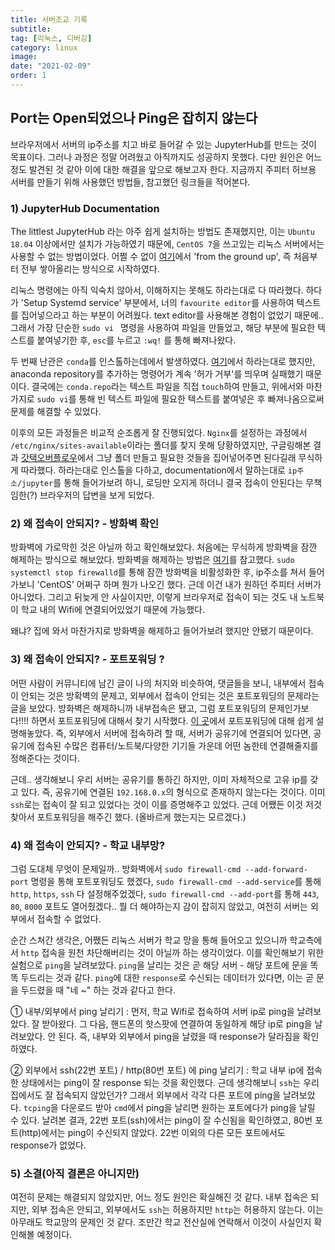 ```yaml
---
title: 서버조교 기록
subtitle:
tag: [리눅스, 디버깅]
category: linux
image:
date: "2021-02-09"
order: 1
---
```


## Port는 Open되었으나 Ping은 잡히지 않는다

브라우저에서 서버의 ip주소를 치고 바로 들어갈 수 있는 JupyterHub를 만드는 것이 목표이다. 그러나 과정은 정말 어려웠고 아직까지도 성공하지 못했다. 다만 원인은 어느 정도 발견된 것 같아 이에 대한 해결을 앞으로 해보고자 한다. 지금까지 주피터 허브용 서버를 만들기 위해 사용했던 방법들, 참고했던 링크들을 적어본다.

### 1) JupyterHub Documentation

The littlest JupyterHub 라는 아주 쉽게 설치하는 방법도 존재했지만, 이는 `Ubuntu 18.04` 이상에서만 설치가 가능하였기 때문에, `CentOS 7`을 쓰고있는 리눅스 서버에서는 사용할 수 없는 방법이었다. 어쩔 수 없이 [여기](https://jupyterhub.readthedocs.io/en/stable/installation-guide-hard.html)에서 'from the ground up', 즉 처음부터 전부 쌓아올리는 방식으로 시작하였다.

리눅스 명령에는 아직 익숙치 않아서, 이해하지는 못해도 하라는대로 다 따라했다. 하다가 'Setup Systemd service' 부분에서, 너의 `favourite editor`를 사용하여 텍스트를 집어넣으라고 하는 부분이 어려웠다. text editor를 사용해본 경험이 없었기 때문에.. 그래서 가장 단순한 `sudo vi ` 명령을 사용하여 파일을 만들었고, 해당 부분에 필요한 텍스트를 붙여넣기한 후, `esc`를 누르고 `:wq!` 를 통해 빠져나왔다.

두 번째 난관은 `conda`를 인스톨하는데에서 발생하였다. [여기](https://docs.conda.io/projects/conda/en/latest/user-guide/install/rpm-debian.html)에서 하라는대로 했지만, anaconda repository를 추가하는 명령어가 계속 '허가 거부'를 띄우며 실패했기 때문이다. 결국에는 `conda.repo`라는 텍스트 파일을 직접 `touch`하여 만들고, 위에서와 마찬가지로 `sudo vi`를 통해 빈 텍스트 파일에 필요한 텍스트를 붙여넣은 후 빠져나옴으로써 문제를 해결할 수 있었다.

이후의 모든 과정들은 비교적 순조롭게 잘 진행되었다. `Nginx`를 설정하는 과정에서 `/etc/nginx/sites-available`이라는 폴더를 찾지 못해 당황하였지만, 구글링해본 결과 [갓택오버플로우](https://stackoverflow.com/questions/17413526/nginx-missing-sites-available-directory)에서 그냥 폴더 만들고 필요한 것들을 집어넣어주면 된다길래 무식하게 따라했다. 하라는대로 인스톨을 다하고, documentation에서 말하는대로 `ip주소/jupyter`를 통해 들어가보려 하니, 로딩만 오지게 하더니 결국 접속이 안된다는 무책임한(?) 브라우저의 답변을 보게 되었다.

### 2) 왜 접속이 안되지? - 방화벽 확인

방화벽에 가로막힌 것은 아닐까 하고 확인해보았다. 처음에는 무식하게 방화벽을 잠깐 해제하는 방식으로 해보았다. 방화벽을 해제하는 방법은 [여기](https://realforce111.tistory.com/24)를 참고했다. `sudo systemctl stop firewalld`를 통해 잠깐 방화벽을 비활성화한 후, ip주소를 쳐서 들어가보니 'CentOS' 어쩌구 하며 뭔가 나오긴 했다. 근데 이건 내가 원하던 주피터 서버가 아니었다. 그리고 뒤늦게 안 사실이지만, 이렇게 브라우저로 접속이 되는 것도 내 노트북이 학교 내의 Wifi에 연결되어있었기 때문에 가능했다.

왜냐? 집에 와서 마찬가지로 방화벽을 해제하고 들어가보려 했지만 안됐기 때문이다.

### 3) 왜 접속이 안되지? - 포트포워딩 ?

어떤 사람이 커뮤니티에 남긴 글이 나의 처지와 비슷하여, 댓글들을 보니, 내부에서 접속이 안되는 것은 방확벽의 문제고, 외부에서 접속이 안되는 것은 포트포워딩의 문제라는 글을 보았다. 방화벽은 해제하니까 내부접속은 됐고, 그럼 포트포워딩의 문제인가보다!!!! 하면서 포트포워딩에 대해서 찾기 시작했다. [이 곳](https://m.blog.naver.com/unjerry/221288444909)에서 포트포워딩에 대해 쉽게 설명해놓았다. 즉, 외부에서 서버에 접속하려 할 때, 서버가 공유기에 연결되어 있다면, 공유기에 접속된 수많은 컴퓨터/노트북/다양한 기기들 가운데 어떤 놈한테 연결해줄지를 정해준다는 것이다.

근데.. 생각해보니 우리 서버는 공유기를 통하긴 하지만, 이미 자체적으로 고유 ip를 갖고 있다. 즉, 공유기에 연결된 `192.168.0.x`의 형식으로 존재하지 않는다는 것이다. 이미 `ssh`로는 접속이 잘 되고 있었다는 것이 이를 증명해주고 있었다. 근데 어쨌든 이것 저것 찾아서 포트포워딩을 해주긴 했다. (올바르게 했는지는 모르겠다.)

### 4) 왜 접속이 안되지? - 학교 내부망?

그럼 도대체 무엇이 문제일까.. 방화벽에서 `sudo firewall-cmd --add-forward-port` 명령을 통해 포트포워딩도 했겠다, `sudo firewall-cmd --add-service`를 통해 `http`, `https`, `ssh` 다 설정해주었겠다, `sudo firewall-cmd --add-port`를 통해 `443`, `80`, `8000` 포트도 열어줬겠다.. 뭘 더 해야하는지 감이 잡히지 않았고, 여전히 서버는 외부에서 접속할 수 없었다.

순간 스쳐간 생각은, 어쨌든 리눅스 서버가 학교 망을 통해 들어오고 있으니까 학교측에서 `http` 접속을 원천 차단해버리는 것이 아닐까 하는 생각이었다. 이를 확인해보기 위한 실험으로 `ping`을 날려보았다. `ping`을 날리는 것은 곧 해당 서버 - 해당 포트에 문을 똑똑 두드리는 것과 같다. `ping`에 대한 `response`로 수신되는 데이터가 있다면, 이는 곧 문을 두드렸을 때 "네 ~" 하는 것과 같다고 한다.

① 내부/외부에서 ping 날리기 : 먼저, 학교 Wifi로 접속하여 서버 ip로 ping을 날려보았다. 잘 받아왔다. 그 다음, 핸드폰의 핫스팟에 연결하여 동일하게 해당 ip로 ping을 날려보았다. 안 된다. 즉, 내부와 외부에서 ping을 날렸을 때 response가 달라짐을 확인하였다.

② 외부에서 ssh(22번 포트) / http(80번 포트) 에 ping 날리기 : 학교 내부 ip에 접속한 상태에서는 ping이 잘 response 되는 것을 확인했다. 근데 생각해보니 `ssh`는 우리 집에서도 잘 접속되지 않았던가? 그래서 외부에서 각각 다른 포트에 ping을 날려보았다. `tcping`을 다운로드 받아 `cmd`에서 ping을 날리면 원하는 포트에다가 ping을 날릴 수 있다. 날려본 결과, 22번 포트(ssh)에서는 ping이 잘 수신됨을 확인하였고, 80번 포트(http)에서는 ping이 수신되지 않았다. 22번 이외의 다른 모든 포트에서도 response가 없었다.

### 5) 소결(아직 결론은 아니지만)

여전히 문제는 해결되지 않았지만, 어느 정도 원인은 확실해진 것 같다. 내부 접속은 되지만, 외부 접속은 안되고, 외부에서도 `ssh`는 허용하지만 `http`는 허용하지 않는다. 이는 아무래도 학교망의 문제인 것 같다. 조만간 학교 전산실에 연락해서 이것이 사실인지 확인해볼 예정이다.
